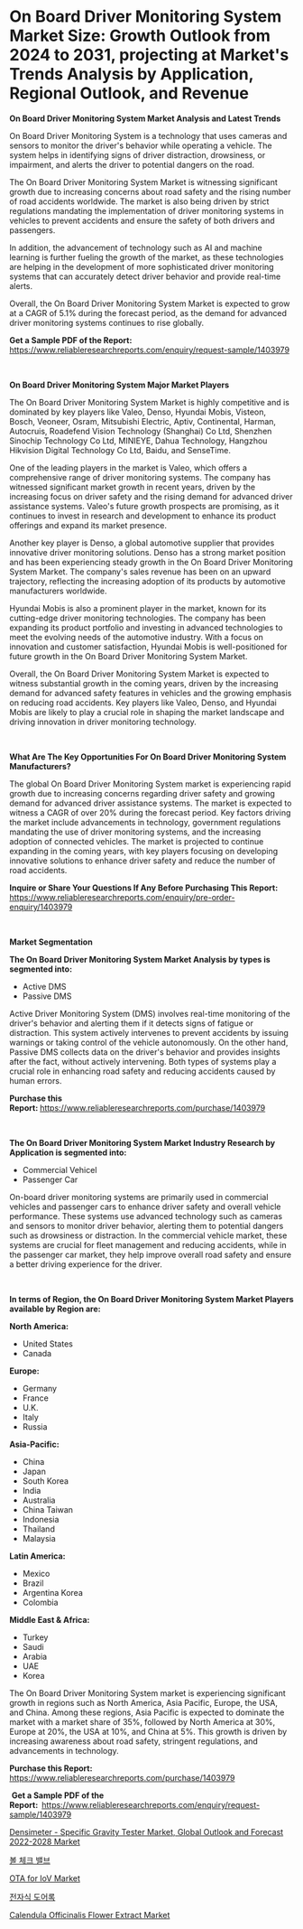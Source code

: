 <p><h1>On Board Driver Monitoring System Market Size: Growth Outlook from 2024 to 2031, projecting at Market's Trends Analysis by Application, Regional Outlook, and Revenue</h1></p><p><strong>On Board Driver Monitoring System Market Analysis and Latest Trends</strong></p>
<p><p>On Board Driver Monitoring System is a technology that uses cameras and sensors to monitor the driver's behavior while operating a vehicle. The system helps in identifying signs of driver distraction, drowsiness, or impairment, and alerts the driver to potential dangers on the road. </p><p>The On Board Driver Monitoring System Market is witnessing significant growth due to increasing concerns about road safety and the rising number of road accidents worldwide. The market is also being driven by strict regulations mandating the implementation of driver monitoring systems in vehicles to prevent accidents and ensure the safety of both drivers and passengers.</p><p>In addition, the advancement of technology such as AI and machine learning is further fueling the growth of the market, as these technologies are helping in the development of more sophisticated driver monitoring systems that can accurately detect driver behavior and provide real-time alerts.</p><p>Overall, the On Board Driver Monitoring System Market is expected to grow at a CAGR of 5.1% during the forecast period, as the demand for advanced driver monitoring systems continues to rise globally.</p></p>
<p><strong>Get a Sample PDF of the Report:&nbsp;</strong> <a href="https://www.reliableresearchreports.com/enquiry/request-sample/1403979">https://www.reliableresearchreports.com/enquiry/request-sample/1403979</a></p>
<p>&nbsp;</p>
<p><strong>On Board Driver Monitoring System Major Market Players</strong></p>
<p><p>The On Board Driver Monitoring System Market is highly competitive and is dominated by key players like Valeo, Denso, Hyundai Mobis, Visteon, Bosch, Veoneer, Osram, Mitsubishi Electric, Aptiv, Continental, Harman, Autocruis, Roadefend Vision Technology (Shanghai) Co Ltd, Shenzhen Sinochip Technology Co Ltd, MINIEYE, Dahua Technology, Hangzhou Hikvision Digital Technology Co Ltd, Baidu, and SenseTime.</p><p>One of the leading players in the market is Valeo, which offers a comprehensive range of driver monitoring systems. The company has witnessed significant market growth in recent years, driven by the increasing focus on driver safety and the rising demand for advanced driver assistance systems. Valeo's future growth prospects are promising, as it continues to invest in research and development to enhance its product offerings and expand its market presence.</p><p>Another key player is Denso, a global automotive supplier that provides innovative driver monitoring solutions. Denso has a strong market position and has been experiencing steady growth in the On Board Driver Monitoring System Market. The company's sales revenue has been on an upward trajectory, reflecting the increasing adoption of its products by automotive manufacturers worldwide.</p><p>Hyundai Mobis is also a prominent player in the market, known for its cutting-edge driver monitoring technologies. The company has been expanding its product portfolio and investing in advanced technologies to meet the evolving needs of the automotive industry. With a focus on innovation and customer satisfaction, Hyundai Mobis is well-positioned for future growth in the On Board Driver Monitoring System Market.</p><p>Overall, the On Board Driver Monitoring System Market is expected to witness substantial growth in the coming years, driven by the increasing demand for advanced safety features in vehicles and the growing emphasis on reducing road accidents. Key players like Valeo, Denso, and Hyundai Mobis are likely to play a crucial role in shaping the market landscape and driving innovation in driver monitoring technology.</p></p>
<p>&nbsp;</p>
<p><strong>What Are The Key Opportunities For On Board Driver Monitoring System Manufacturers?</strong></p>
<p><p>The global On Board Driver Monitoring System market is experiencing rapid growth due to increasing concerns regarding driver safety and growing demand for advanced driver assistance systems. The market is expected to witness a CAGR of over 20% during the forecast period. Key factors driving the market include advancements in technology, government regulations mandating the use of driver monitoring systems, and the increasing adoption of connected vehicles. The market is projected to continue expanding in the coming years, with key players focusing on developing innovative solutions to enhance driver safety and reduce the number of road accidents.</p></p>
<p><strong>Inquire or Share Your Questions If Any Before Purchasing This Report:</strong> <a href="https://www.reliableresearchreports.com/enquiry/pre-order-enquiry/1403979">https://www.reliableresearchreports.com/enquiry/pre-order-enquiry/1403979</a></p>
<p>&nbsp;</p>
<p><strong>Market Segmentation</strong></p>
<p><strong>The On Board Driver Monitoring System Market Analysis by types is segmented into:</strong></p>
<p><ul><li>Active DMS</li><li>Passive DMS</li></ul></p>
<p><p>Active Driver Monitoring System (DMS) involves real-time monitoring of the driver's behavior and alerting them if it detects signs of fatigue or distraction. This system actively intervenes to prevent accidents by issuing warnings or taking control of the vehicle autonomously. On the other hand, Passive DMS collects data on the driver's behavior and provides insights after the fact, without actively intervening. Both types of systems play a crucial role in enhancing road safety and reducing accidents caused by human errors.</p></p>
<p><strong>Purchase this Report:&nbsp;</strong><a href="https://www.reliableresearchreports.com/purchase/1403979">https://www.reliableresearchreports.com/purchase/1403979</a></p>
<p>&nbsp;</p>
<p><strong>The On Board Driver Monitoring System Market Industry Research by Application is segmented into:</strong></p>
<p><ul><li>Commercial Vehicel</li><li>Passenger Car</li></ul></p>
<p><p>On-board driver monitoring systems are primarily used in commercial vehicles and passenger cars to enhance driver safety and overall vehicle performance. These systems use advanced technology such as cameras and sensors to monitor driver behavior, alerting them to potential dangers such as drowsiness or distraction. In the commercial vehicle market, these systems are crucial for fleet management and reducing accidents, while in the passenger car market, they help improve overall road safety and ensure a better driving experience for the driver.</p></p>
<p>&nbsp;</p>
<p><strong>In terms of Region, the On Board Driver Monitoring System Market Players available by Region are:</strong></p>
<p>
    <p> <strong> North America: </strong>
        <ul>
            <li>United States</li>
            <li>Canada</li>
        </ul>
        </p> 
    <p> <strong> Europe: </strong>
        <ul>
            <li>Germany</li>
            <li>France</li>
            <li>U.K.</li>
            <li>Italy</li>
            <li>Russia</li>
        </ul>
        </p> 
    <p> <strong> Asia-Pacific: </strong>
        <ul>
            <li>China</li>
            <li>Japan</li>
            <li>South Korea</li>
            <li>India</li>
            <li>Australia</li>
            <li>China Taiwan</li>
            <li>Indonesia</li>
            <li>Thailand</li>
            <li>Malaysia</li>
        </ul>
        </p> 
    <p> <strong> Latin America: </strong>
        <ul>
            <li>Mexico</li>
            <li>Brazil</li>
            <li>Argentina Korea</li>
            <li>Colombia</li>
        </ul>
        </p> 
    <p> <strong> Middle East & Africa: </strong>
        <ul>
            <li>Turkey</li>
            <li>Saudi</li>
            <li>Arabia</li>
            <li>UAE</li>
            <li>Korea</li>
        </ul>
    </p>
    </p>
<p><p>The On Board Driver Monitoring System market is experiencing significant growth in regions such as North America, Asia Pacific, Europe, the USA, and China. Among these regions, Asia Pacific is expected to dominate the market with a market share of 35%, followed by North America at 30%, Europe at 20%, the USA at 10%, and China at 5%. This growth is driven by increasing awareness about road safety, stringent regulations, and advancements in technology.</p></p>
<p><strong>Purchase this Report: </strong><a href="https://www.reliableresearchreports.com/purchase/1403979">https://www.reliableresearchreports.com/purchase/1403979</a></p>
<p>&nbsp;<strong>Get a Sample PDF of the Report:&nbsp;&nbsp;</strong><a href="https://www.reliableresearchreports.com/enquiry/request-sample/1403979">https://www.reliableresearchreports.com/enquiry/request-sample/1403979</a></p>
<p><strong></strong></p>
<p><p><a href="https://picayune-night-cbd.notion.site/Densimeter-Specific-Gravity-Tester-Market-Global-Outlook-and-Forecast-2022-2028-Market-Size-Shar-58e659d9265b4a8688d14eb5b0e4ba9b">Densimeter - Specific Gravity Tester Market, Global Outlook and Forecast 2022-2028 Market</a></p><p><a href="https://medium.com/@hxzi07639916/%EB%B3%BC-%EC%B2%B4%ED%81%AC-%EB%B0%B8%EB%B8%8C-%EC%8B%9C%EC%9E%A5-%EC%A1%B0%EC%82%AC-%EB%B3%B4%EA%B3%A0%EC%84%9C-%EA%B7%B8-%EC%97%AD%EC%82%AC-%EB%B0%8F-2024%EB%85%84%EB%B6%80%ED%84%B0-2031%EB%85%84%EA%B9%8C%EC%A7%80%EC%9D%98-%EC%98%88%EC%B8%A1-f542e294f67d">볼 체크 밸브</a></p><p><a href="https://github.com/myacatherineblakecaczo9vcsw/Market-Research-Report-List-1/blob/main/ota-for-iov-market.md">OTA for IoV Market</a></p><p><a href="https://medium.com/@hxzi07639916/%EC%A0%84%EC%9E%90-%EB%8F%84%EC%96%B4-%EB%9D%BD-%EC%8B%9C%EC%9E%A5-%ED%86%B5%EC%B0%B0-%EC%8B%9C%EC%9E%A5-%EB%8F%99%ED%96%A5-%EC%84%B1%EC%9E%A5-2024%EB%85%84%EB%B6%80%ED%84%B0-2031%EB%85%84%EA%B9%8C%EC%A7%80-%EC%98%88%EC%B8%A1%EB%90%9C-%EA%B2%83-6b448d85820a">전자식 도어록</a></p><p><a href="https://view.publitas.com/reportprime-1/calendula-officinalis-flower-extract-market-size-focuses-on-market-dynamics-in-depth-analysis-and-future-projections-of-its-market-forecasted-for-period-from-2024-to-2031/">Calendula Officinalis Flower Extract Market</a></p></p>